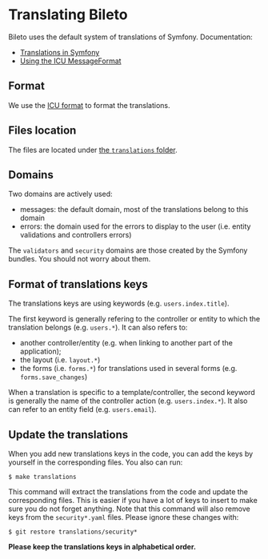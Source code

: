# Translating Bileto

Bileto uses the default system of translations of Symfony.
Documentation:

- [Translations in Symfony](https://symfony.com/doc/current/translation.html)
- [Using the ICU MessageFormat](https://symfony.com/doc/current/reference/formats/message_format.html)

## Format

We use the [ICU format](https://unicode-org.github.io/icu/userguide/format_parse/messages/) to format the translations.

## Files location

The files are located under [the `translations` folder](/translations).

## Domains

Two domains are actively used:

- messages: the default domain, most of the translations belong to this domain
- errors: the domain used for the errors to display to the user (i.e. entity validations and controllers errors)

The `validators` and `security` domains are those created by the Symfony bundles.
You should not worry about them.

## Format of translations keys

The translations keys are using keywords (e.g. `users.index.title`).

The first keyword is generally refering to the controller or entity to which the translation belongs (e.g. `users.*`).
It can also refers to:

- another controller/entity (e.g. when linking to another part of the application);
- the layout (i.e. `layout.*`)
- the forms (i.e. `forms.*`) for translations used in several forms (e.g. `forms.save_changes`)

When a translation is specific to a template/controller, the second keyword is generally the name of the controller action (e.g. `users.index.*`).
It also can refer to an entity field (e.g. `users.email`).

## Update the translations

When you add new translations keys in the code, you can add the keys by yourself in the corresponding files.
You also can run:

```console
$ make translations
```

This command will extract the translations from the code and update the corresponding files.
This is easier if you have a lot of keys to insert to make sure you do not forget anything.
Note that this command will also remove keys from the `security*.yaml` files.
Please ignore these changes with:

```console
$ git restore translations/security*
```

**Please keep the translations keys in alphabetical order.**
